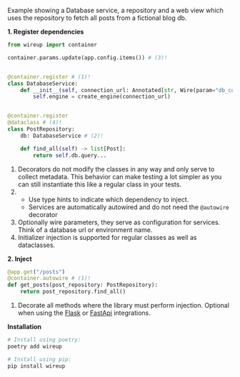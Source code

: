 Example showing a Database service, a repository and a web view which uses the repository to fetch all posts 
from a fictional blog db.

**1. Register dependencies**

```python
from wireup import container

container.params.update(app.config.items()) # (3)!


@container.register # (1)!
class DatabaseService:
    def __init__(self, connection_url: Annotated[str, Wire(param="db_connection_url")]):
        self.engine = create_engine(connection_url)


@container.register
@dataclass # (4)!
class PostRepository:
    db: DatabaseService # (2)!

    def find_all(self) -> list[Post]:
        return self.db.query...

```

1. Decorators do not modify the classes in any way and only serve to collect metadata. This behavior can make
   testing a lot simpler as you can still instantiate this like a regular class in your tests.
2.  * Use type hints to indicate which dependency to inject.
    * Services are automatically autowired and do not need the `@autowire` decorator
3. Optionally wire parameters, they serve as configuration for services. Think of a database url or environment name.
4. Initializer injection is supported for regular classes as well as dataclasses.

**2. Inject**

```python
@app.get("/posts")
@container.autowire # (1)!
def get_posts(post_repository: PostRepository):
    return post_repository.find_all()
```

1. Decorate all methods where the library must perform injection.
   Optional when using the [Flask](integrations/flask.md)
   or [FastApi](integrations/fastapi.md) integrations.


**Installation**

```bash
# Install using poetry:
poetry add wireup

# Install using pip:
pip install wireup
```
